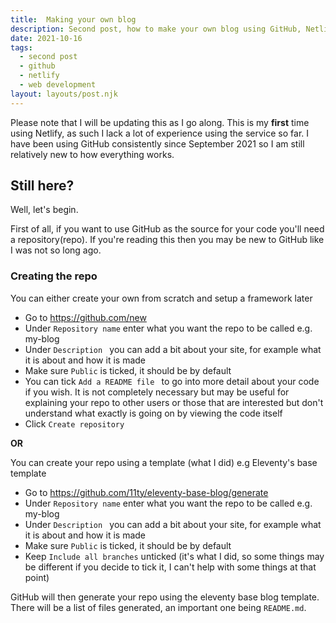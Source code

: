 ```yaml
---
title:  Making your own blog
description: Second post, how to make your own blog using GitHub, Netlify and Eleventy.
date: 2021-10-16
tags:
  - second post
  - github
  - netlify
  - web development
layout: layouts/post.njk
---
```



Please note that I will be updating this as I go along. This is my **first** time using Netlify, as such I lack a lot of experience using the service so far. I have been using GitHub consistently since September 2021 so I am still relatively new to how everything works. 

## Still here?

Well, let's begin.

First of all, if you want to use GitHub as the source for your code you'll need a repository(repo). If you're reading this then you may be new to GitHub like I was not so long ago.  

### Creating the repo

You can either create your own from scratch and setup a framework later

- Go to <https://github.com/new>
- Under ``Repository name`` enter what you want the repo to be called e.g. my-blog
- Under ``Description `` you can add a bit about your site, for example what it is about and how it is made
- Make sure ``Public`` is ticked, it should be by default
- You can tick ``Add a README file `` to go into more detail about your code if you wish. It is not completely necessary but may be useful for explaining your repo to other users or those that are interested but don't understand what exactly is going on by viewing the code itself
- Click ``Create repository``

**OR**

You can create your repo using a template (what I did) e.g Eleventy's base template

- Go to <https://github.com/11ty/eleventy-base-blog/generate>
- Under ``Repository name`` enter what you want the repo to be called e.g. my-blog
- Under ``Description `` you can add a bit about your site, for example what it is about and how it is made
- Make sure ``Public`` is ticked, it should be by default
- Keep ``Include all branches`` unticked (it's what I did, so some things may be different if you decide to tick it, I can't help with some things at that point)

GitHub will then generate your repo using the eleventy base blog template. There will be a list of files generated, an important one being ``README.md``. 

